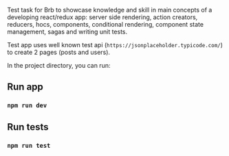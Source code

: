 Test task for Brb to showcase knowledge and skill in main concepts of a developing react/redux app: 
server side rendering, action creators, reducers, hocs, components, conditional rendering, component state management, sagas and writing unit tests.

Test app uses well known test api (`https://jsonplaceholder.typicode.com/`) to create 2 pages (posts and users).

In the project directory, you can run:

## Run app
### `npm run dev`

## Run tests
### `npm run test`
